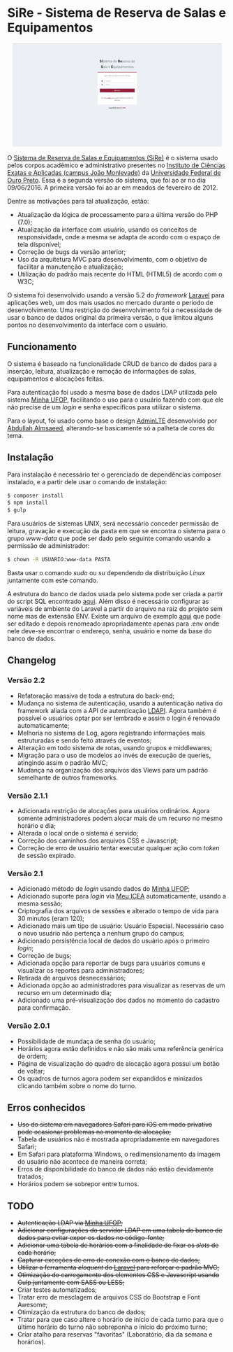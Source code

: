 # SiRe - Sistema de Reserva de Salas e Equipamentos

<p align="center">
  <img src="overview.gif" alt="Imagens do sistemas" />
</p>

O [Sistema de Reserva de Salas e Equipamentos (SiRe)](http://200.239.152.5/reserva/public)
é o sistema usado pelos corpos acadêmico e administrativo presentes no
[Instituto de Ciências Exatas e Aplicadas (campus João Monlevade)](http://www.icea.ufop.br)
da [Universidade Federal de Ouro Preto](http://ufop.br). Essa é a segunda versão
do sistema, que foi ao ar no dia 09/06/2016. A primeira versão foi ao ar em
meados de fevereiro de 2012.

Dentre as motivações para tal atualização, estão:
* Atualização da lógica de processamento para a última versão do PHP (7.0);
* Atualização da interface com usuário, usando os conceitos de responsividade,
onde a mesma se adapta de acordo com o espaço de tela disponível;
* Correção de bugs da versão anterior;
* Uso da arquitetura MVC para desenvolvimento, com o objetivo de facilitar a
manutenção e atualização;
* Utilização do padrão mais recente do HTML (HTML5) de acordo com o W3C;

O sistema foi desenvolvido usando a versão 5.2 do *framework* [Laravel](https://laravel.com/)
para aplicações web, um dos mais usados no mercado durante o período de
desenvolvimento. Uma restrição do desenvolvimento foi a necessidade de usar o
banco de dados original da primeira versão, o que limitou alguns pontos no
desenvolvimento da interface com o usuário.

## Funcionamento
O sistema é baseado na funcionalidade CRUD de banco de dados para a inserção,
leitura, atualização e remoção de informações de salas, equipamentos e
alocações feitas.

Para autenticação foi usado a mesma base de dados LDAP utilizada pelo sistema
[Minha UFOP](http://www.minha.ufop.br), facilitando o uso para o usuário fazendo
com que ele não precise de um *login* e senha específicos para utilizar o sistema.

Para o layout, foi usado como base o design [AdminLTE](https://almsaeedstudio.com/themes/AdminLTE/documentation/index.html)
desenvolvido por [Abdullah Almsaeed](mailto:abdullah@almsaeedstudio.com),
alterando-se basicamente só a palheta de cores do tema.

## Instalação
Para instalação é necessário ter o gerenciado de dependências composer instalado,
e a partir dele usar o comando de instalação:

```bash
$ composer install
$ npm install
$ gulp
```

Para usuários de sistemas UNIX, será necessário conceder permissão de leitura,
gravação e execução da pasta em que se encontra o sistema para o grupo
*www-data* que pode ser dado pelo seguinte comando usando a permissão de
administrador:

```bash
$ chown -R USUARIO:www-data PASTA
```

Basta usar o comando *sudo* ou *su* dependendo da distribuição *Linux*
juntamente com este comando.

A estrutura do banco de dados usada pelo sistema pode ser criada a partir do
script SQL encontrado [aqui](./DUMP_bdreserva.sql). Além disso é necessário
configurar as variáveis de ambiente do Laravel a partir do arquivo na raiz do
projeto sem nome mas de extensão ENV. Existe um arquivo de exemplo
[aqui](./.env.example) que pode ser editado e depois renomeado apropriadamente
apenas para .env onde nele deve-se encontrar o endereço, senha, usuário e nome
da base do banco de dados.

## Changelog

### Versão 2.2

* Refatoração massiva de toda a estrutura do back-end;
* Mudança no sistema de autenticação, usando a autenticação nativa do framework aliada com a API de autenticação
[LDAPI](https://github.com/jpmoura/ldapi). Agora também é possível o usuários optar por ser lembrado e assim o login é
renovado automaticamente;
* Melhoria no sistema de Log, agora registrando informações mais estruturadas e sendo feito através de eventos;
* Alteração em todo sistema de rotas, usando grupos e middlewares;
* Migração para o uso de modelos ao invés de execução de queries, atingindo assim o padrão MVC;
* Mudança na organização dos arquivos das Views para um padrão semelhante de outros frameworks.

### Versão 2.1.1

* Adicionada restrição de alocações para usuários ordinários. Agora somente
administradores podem alocar mais de um recurso no mesmo horário e dia;
* Alterada o local onde o sistema é servido;
* Correção dos caminhos dos arquivos CSS e Javascript;
* Correção de erro de usuário tentar executar qualquer ação com *token* de
sessão expirado.

### Versão 2.1

* Adicionado método de *login* usando dados do [Minha UFOP](http://www.minha.ufop.br/);
* Adicionado suporte para *login* via
[Meu ICEA](http://200.239.152.5/meuicea/public) automaticamente, usando a mesma
sessão;
* Criptografia dos arquivos de sessões e alterado o tempo de vida para 30
minutos (eram 120);
* Adicionado mais um tipo de usuário: Usuário Especial. Necessário caso o novo
usuário não pertença a nenhum grupo do campus;
* Adicionado persistência local de dados do usuário após o primeiro *login*;
* Correção de bugs;
* Adicionada opção para reportar de bugs para usuários comuns e visualizar os
reportes para administradores;
* Retirada de arquivos desnecessários;
* Adicionada opção ao administradores para visualizar as reservas de um recurso
em um determinado dia;
* Adicionado uma pré-visualização dos dados no momento do cadastro para
confirmação.

### Versão 2.0.1

* Possibilidade de mundaça de senha do usuário;
* Horários agora estão definidos e não são mais uma referência genérica de ordem;
* Página de visualização do quadro de alocação agora possui um botão de voltar;
* Os quadros de turnos agora podem ser expandidos e minizados clicando também
sobre o nome do turno.

## Erros conhecidos

* ~~Uso do sistema em navegadores Safari para iOS em modo privativo pode
ocasionar problemas no momento de alocação;~~
* Tabela de usuários não é mostrada apropriadamente em navegadores Safari;
* Em Safari para plataforma Windows, o redimensionamento da imagem do usuário
não acontece de maneira correta;
* Erros de disponibilidade do banco de dados não estão devidamente tratados;
* Horários podem se sobrepor entre turnos.

## TODO

* ~~Autenticação LDAP via [Minha UFOP](http://www.minha.ufop.br/);~~
* ~~Adicionar configurações do servidor LDAP em uma tabela do banco de dados
para evitar expor os dados no código-fonte;~~
* ~~Adicionar uma tabela de horários com a finalidade de fixar os <em>slots</em>
de cada horário;~~
* ~~Capturar exceções de erro de conexão com o banco de dados;~~
* ~~Utilizar a ferramenta *eloquent* do [Laravel](http://laravel.com) para
reforçar o padrão MVC;~~
* ~~Otimização do carregamento dos elementos CSS e Javascript usando Gulp
juntamente com SASS ou LESS;~~
* Criar testes automatizados;
* Tratar erro de mesclagem de arquivos CSS do Bootstrap e Font Awesome;
* Otimização da estrutura do banco de dados;
* Tratar para que caso altere o horário de início de cada turno para que o
último horário do turno não sobreponha o início do próximo turno;
* Criar atalho para reservas "favoritas" (Laboratório, dia da semana e horários).

